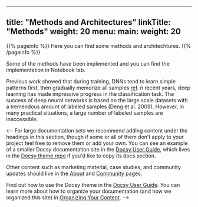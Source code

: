 
---
title: "Methods and Architectures"
linkTitle: "Methods"
weight: 20
menu:
  main:
    weight: 20
---

{{% pageinfo %}}
Here you can find some methods and architechtures.
{{% /pageinfo %}}


Some of the methods have been implemented and you can find the implementation in Notebook tab.

Previous work showed that during training, DNNs tend to learn simple patterns first, then gradually memorize all samples [ref](https://arxiv.org/abs/1706.05394).
n recent years, deep learning has made impressive progress
in the classification task. The success of deep neural networks is based on the large scale datasets with a tremendous
amount of labeled samples (Deng et al. 2009).
However, in
many practical situations, a large number of labeled samples
are inaccessible.

<--
For large documentation sets we recommend adding content under the headings in this section, though if some or all of them don’t apply to your project feel free to remove them or add your own. You can see an example of a smaller Docsy documentation site in the [Docsy User Guide](https://docsy.dev/docs/), which lives in the [Docsy theme repo](https://github.com/google/docsy/tree/master/userguide) if you'd like to copy its docs section. 

Other content such as marketing material, case studies, and community updates should live in the [About](/about/) and [Community](/community/) pages.

Find out how to use the Docsy theme in the [Docsy User Guide](https://docsy.dev/docs/). You can learn more about how to organize your documentation (and how we organized this site) in [Organizing Your Content](https://docsy.dev/docs/best-practices/organizing-content/).
-->


